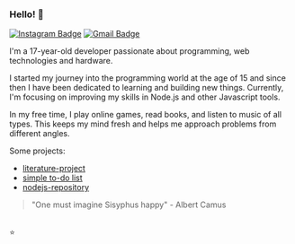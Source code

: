 ### Hello! 👋

[![Instagram Badge](https://img.shields.io/badge/-@lucasvlrn-eabe6c?style=flat-square&labelColor=eabe6c&logo=instagram&logoColor=333&link=https://instagram.com/lucasvlrn)](https://instagram.com/lucasvlrn) [![Gmail Badge](https://img.shields.io/badge/-lucasvilarinhop@gmail.com-eabe6c?style=flat-square&logo=Gmail&logoColor=333&link=mailto:lucasvilarinhop@gmail.com)](mailto:lucasvilarinhop@gmail.com) 

I'm a 17-year-old developer passionate about programming, web technologies and hardware. 

I started my journey into the programming world at the age of 15 and since then I have been dedicated to learning and building new things. Currently, I'm focusing on improving my skills in Node.js and other Javascript tools.

In my free time, I play online games, read books, and listen to music of all types. This keeps my mind fresh and helps me approach problems from different angles.

Some projects:

- [literature-project](https://literature-project.vercel.app)
- [simple to-do list](https://todolist-plum-six.vercel.app)
- [nodejs-repository](https://github.com/Apolloyy/learning-nodejs)

> "One must imagine Sisyphus happy" - Albert Camus

\
⭐
